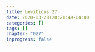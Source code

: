 ```yaml
---
title: Leviticus 27
date: 2020-03-28T20:21:49-04:00
categories: []
tags: []
chapter: "027"
inprogress: false
---
```


